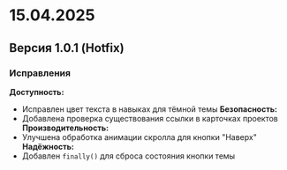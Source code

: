 # 15.04.2025

## Версия 1.0.1 (Hotfix)
### Исправления
**Доступность:** 
- Исправлен цвет текста в навыках для тёмной темы
**Безопасность:** 
- Добавлена проверка существования ссылки в карточках проектов
**Производительность:** 
- Улучшена обработка анимации скролла для кнопки "Наверх"
**Надёжность:** 
- Добавлен `finally()` для сброса состояния кнопки темы